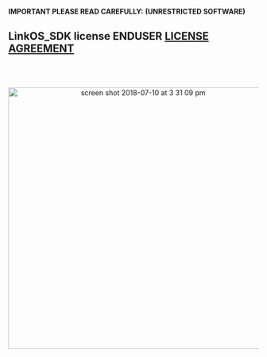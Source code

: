 **IMPORTANT PLEASE READ CAREFULLY:**
**(UNRESTRICTED SOFTWARE)** 
##  LinkOS_SDK license ENDUSER [LICENSE AGREEMENT](http://link-os.github.io/Zebra_SDK_EULA.pdf)
<br/>
<br/>

<p align="center">
 
<img width="527" alt="screen shot 2018-07-10 at 3 31 09 pm" src="https://user-images.githubusercontent.com/41017424/42535915-63ca5508-8456-11e8-862a-3a9f317b645e.png">

</p>
